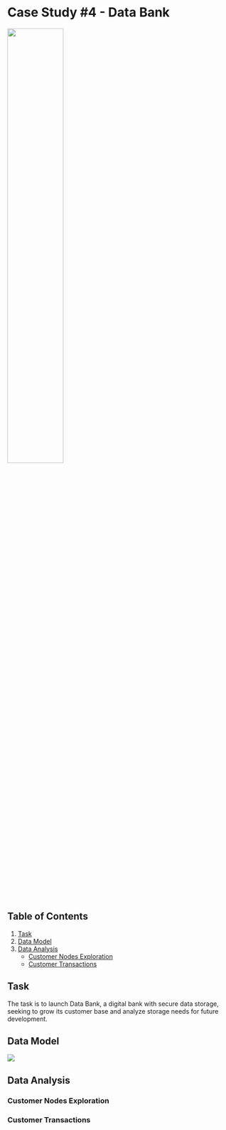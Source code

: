 # Case Study #4 - Data Bank
<img src="https://8weeksqlchallenge.com/images/case-study-designs/4.png" width=50% height=50%>

## Table of Contents
1. [Task](#task)
2. [Data Model](#data-model)
3. [Data Analysis](#data-analysis)
    - [Customer Nodes Exploration](#customer-nodes-exploration)
    - [Customer Transactions](#customer-transactions)

## Task
The task is to launch Data Bank, a digital bank with secure data storage, seeking to grow its customer base and analyze storage needs for future development.

## Data Model

<img src="https://8weeksqlchallenge.com/images/case-study-4-erd.png">

## Data Analysis

### Customer Nodes Exploration

### Customer Transactions
